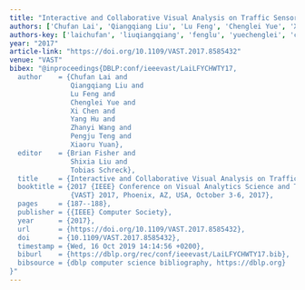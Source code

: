 ```yaml
---
title: "Interactive and Collaborative Visual Analysis on Traffic Sensor Data"
authors: ['Chufan Lai', 'Qiangqiang Liu', 'Lu Feng', 'Chenglei Yue', 'Xi Chen', 'Yang Hu', 'Zhanyi Wang', 'Pengju Teng', 'Xiaoru Yuan']
authors-key: ['laichufan', 'liuqiangqiang', 'fenglu', 'yuechenglei', 'chenxi', 'huyang', 'wangzhanyi', 'tengpengju', 'yuanxiaoru']
year: "2017"
article-link: "https://doi.org/10.1109/VAST.2017.8585432"
venue: "VAST"
bibex: "@inproceedings{DBLP:conf/ieeevast/LaiLFYCHWTY17,
  author    = {Chufan Lai and
               Qiangqiang Liu and
               Lu Feng and
               Chenglei Yue and
               Xi Chen and
               Yang Hu and
               Zhanyi Wang and
               Pengju Teng and
               Xiaoru Yuan},
  editor    = {Brian Fisher and
               Shixia Liu and
               Tobias Schreck},
  title     = {Interactive and Collaborative Visual Analysis on Traffic Sensor Data},
  booktitle = {2017 {IEEE} Conference on Visual Analytics Science and Technology,
               {VAST} 2017, Phoenix, AZ, USA, October 3-6, 2017},
  pages     = {187--188},
  publisher = {{IEEE} Computer Society},
  year      = {2017},
  url       = {https://doi.org/10.1109/VAST.2017.8585432},
  doi       = {10.1109/VAST.2017.8585432},
  timestamp = {Wed, 16 Oct 2019 14:14:56 +0200},
  biburl    = {https://dblp.org/rec/conf/ieeevast/LaiLFYCHWTY17.bib},
  bibsource = {dblp computer science bibliography, https://dblp.org}
}"
---
```

